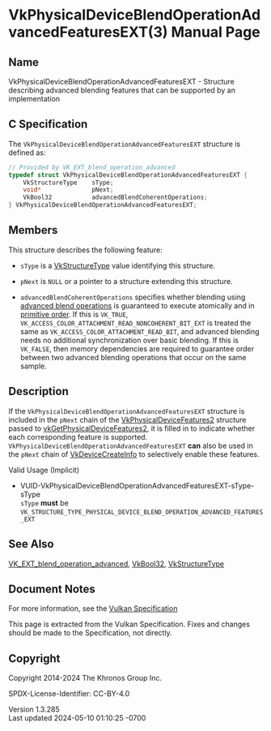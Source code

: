 # VkPhysicalDeviceBlendOperationAdvancedFeaturesEXT(3) Manual Page

## Name

VkPhysicalDeviceBlendOperationAdvancedFeaturesEXT - Structure describing
advanced blending features that can be supported by an implementation



## <a href="#_c_specification" class="anchor"></a>C Specification

The `VkPhysicalDeviceBlendOperationAdvancedFeaturesEXT` structure is
defined as:

``` c
// Provided by VK_EXT_blend_operation_advanced
typedef struct VkPhysicalDeviceBlendOperationAdvancedFeaturesEXT {
    VkStructureType    sType;
    void*              pNext;
    VkBool32           advancedBlendCoherentOperations;
} VkPhysicalDeviceBlendOperationAdvancedFeaturesEXT;
```

## <a href="#_members" class="anchor"></a>Members

This structure describes the following feature:

- `sType` is a [VkStructureType](https://registry.khronos.org/vulkan/specs/1.3-extensions/man/html/VkStructureType.html) value identifying
  this structure.

- `pNext` is `NULL` or a pointer to a structure extending this
  structure.

- <span id="features-advancedBlendCoherentOperations"></span>
  `advancedBlendCoherentOperations` specifies whether blending using <a
  href="https://registry.khronos.org/vulkan/specs/1.3-extensions/html/vkspec.html#framebuffer-blend-advanced"
  target="_blank" rel="noopener">advanced blend operations</a> is
  guaranteed to execute atomically and in <a
  href="https://registry.khronos.org/vulkan/specs/1.3-extensions/html/vkspec.html#drawing-primitive-order"
  target="_blank" rel="noopener">primitive order</a>. If this is
  `VK_TRUE`, `VK_ACCESS_COLOR_ATTACHMENT_READ_NONCOHERENT_BIT_EXT` is
  treated the same as `VK_ACCESS_COLOR_ATTACHMENT_READ_BIT`, and
  advanced blending needs no additional synchronization over basic
  blending. If this is `VK_FALSE`, then memory dependencies are required
  to guarantee order between two advanced blending operations that occur
  on the same sample.

## <a href="#_description" class="anchor"></a>Description

If the `VkPhysicalDeviceBlendOperationAdvancedFeaturesEXT` structure is
included in the `pNext` chain of the
[VkPhysicalDeviceFeatures2](https://registry.khronos.org/vulkan/specs/1.3-extensions/man/html/VkPhysicalDeviceFeatures2.html) structure
passed to
[vkGetPhysicalDeviceFeatures2](https://registry.khronos.org/vulkan/specs/1.3-extensions/man/html/vkGetPhysicalDeviceFeatures2.html), it is
filled in to indicate whether each corresponding feature is supported.
`VkPhysicalDeviceBlendOperationAdvancedFeaturesEXT` **can** also be used
in the `pNext` chain of [VkDeviceCreateInfo](https://registry.khronos.org/vulkan/specs/1.3-extensions/man/html/VkDeviceCreateInfo.html) to
selectively enable these features.

Valid Usage (Implicit)

- <a
  href="#VUID-VkPhysicalDeviceBlendOperationAdvancedFeaturesEXT-sType-sType"
  id="VUID-VkPhysicalDeviceBlendOperationAdvancedFeaturesEXT-sType-sType"></a>
  VUID-VkPhysicalDeviceBlendOperationAdvancedFeaturesEXT-sType-sType  
  `sType` **must** be
  `VK_STRUCTURE_TYPE_PHYSICAL_DEVICE_BLEND_OPERATION_ADVANCED_FEATURES_EXT`

## <a href="#_see_also" class="anchor"></a>See Also

[VK_EXT_blend_operation_advanced](https://registry.khronos.org/vulkan/specs/1.3-extensions/man/html/VK_EXT_blend_operation_advanced.html),
[VkBool32](https://registry.khronos.org/vulkan/specs/1.3-extensions/man/html/VkBool32.html), [VkStructureType](https://registry.khronos.org/vulkan/specs/1.3-extensions/man/html/VkStructureType.html)

## <a href="#_document_notes" class="anchor"></a>Document Notes

For more information, see the <a
href="https://registry.khronos.org/vulkan/specs/1.3-extensions/html/vkspec.html#VkPhysicalDeviceBlendOperationAdvancedFeaturesEXT"
target="_blank" rel="noopener">Vulkan Specification</a>

This page is extracted from the Vulkan Specification. Fixes and changes
should be made to the Specification, not directly.

## <a href="#_copyright" class="anchor"></a>Copyright

Copyright 2014-2024 The Khronos Group Inc.

SPDX-License-Identifier: CC-BY-4.0

Version 1.3.285  
Last updated 2024-05-10 01:10:25 -0700
